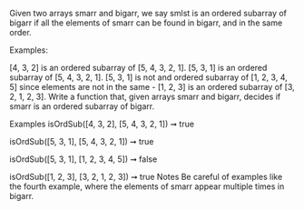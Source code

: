 Given two arrays smarr and bigarr, we say smlst is an ordered subarray of bigarr if all the elements of smarr can be found in bigarr, and in the same order.

Examples:

[4, 3, 2] is an ordered subarray of [5, 4, 3, 2, 1].
[5, 3, 1] is an ordered subarray of [5, 4, 3, 2, 1].
[5, 3, 1] is not and ordered subarray of [1, 2, 3, 4, 5] since elements are not in the same - [1, 2, 3] is an ordered subarray of [3, 2, 1, 2, 3].
Write a function that, given arrays smarr and bigarr, decides if smarr is an ordered subarray of bigarr.

Examples
isOrdSub([4, 3, 2], [5, 4, 3, 2, 1]) ➞ true

isOrdSub([5, 3, 1], [5, 4, 3, 2, 1]) ➞ true

isOrdSub([5, 3, 1], [1, 2, 3, 4, 5]) ➞ false

isOrdSub([1, 2, 3], [3, 2, 1, 2, 3]) ➞ true
Notes
Be careful of examples like the fourth example, where the elements of smarr appear multiple times in bigarr.